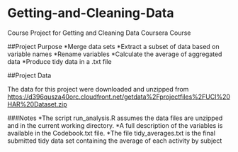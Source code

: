 Getting-and-Cleaning-Data
=========================

Course Project for Getting and Cleaning Data Coursera Course

##Project Purpose
*Merge data sets
*Extract a subset of data based on variable names
*Rename variables
*Calculate the average of aggregated data
*Produce tidy data in a .txt file

##Project Data

The data for this project were downloaded and unzipped from https://d396qusza40orc.cloudfront.net/getdata%2Fprojectfiles%2FUCI%20HAR%20Dataset.zip

###Notes
*The script run_analysis.R assumes the data files are unzipped and in the current working directory. 
*A full description of the variables is available in the Codebook.txt file.
*The file tidy_averages.txt is the final submitted tidy data set containing the average of each activity by subject 